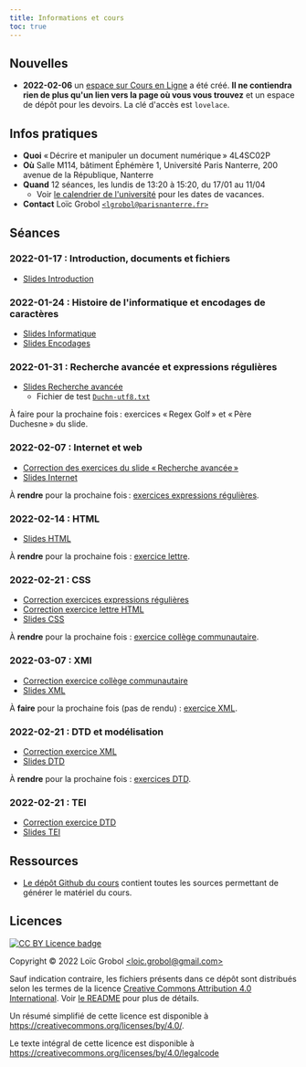 ```yaml
---
title: Informations et cours
toc: true
---
```


[comment]: <> "LTeX: language=fr"

## Nouvelles

- **2022-02-06** un [espace sur Cours en
  Ligne](https://coursenligne.parisnanterre.fr/course/view.php?id=8022) a été créé. **Il ne
  contiendra rien de plus qu'un lien vers la page où vous vous trouvez** et un espace de dépôt pour
  les devoirs. La clé d'accès est `lovelace`.

## Infos pratiques

- **Quoi** « Décrire et manipuler un document numérique » 4L4SC02P
- **Où** Salle M114, bâtiment Éphémère 1, Université Paris Nanterre, 200 avenue de la République,
  Nanterre
- **Quand** 12 séances, les lundis de 13:20 à 15:20, du 17/01 au 11/04
  - Voir [le calendrier de
    l'université](https://etudiants.parisnanterre.fr/calendrier-universitaire-2021-2022-1018180.kjsp)
    pour les dates de vacances.
- **Contact** Loïc Grobol [`<lgrobol@parisnanterre.fr>`](mailto:lgrobol@parisnanterre.fr)

## Séances

### 2022-01-17 : Introduction, documents et fichiers

- [Slides Introduction](slides/00-introduction/introduction-slides.html)

### 2022-01-24 : Histoire de l'informatique et encodages de caractères

- [Slides Informatique](slides/01-informatique/informatique-slides.html)
- [Slides Encodages](slides/02-encodages/encodages-slides.html)

### 2022-01-31 : Recherche avancée et expressions régulières

- [Slides Recherche avancée](slides/03-recherche/recherche-slides.html)
  - Fichier de test [`Duchn-utf8.txt`](slides/03-recherche/Duchn-utf8.txt)

À faire pour la prochaine fois : exercices « Regex Golf » et « Père Duchesne » du slide.

### 2022-02-07 : Internet et web

- [Correction des exercices du slide « Recherche
  avancée »](slides/03-recherche/correction-slides.html)
- [Slides Internet](slides/04-internet/internet-slides.html)

À **rendre** pour la prochaine fois : [exercices expressions
régulières](slides/03-recherche/exercices.html).

### 2022-02-14 : HTML

- [Slides HTML](slides/05-html/html-slides.html)

À **rendre** pour la prochaine fois : [exercice lettre](slides/05-html/exercice-lettre.html).

### 2022-02-21 : CSS

- [Correction exercices expressions régulières](slides/03-recherche/correction-exercices.html)
- [Correction exercice lettre HTML](slides/05-html/correction-lettre.html)
- [Slides CSS](slides/06-css/css-slides.html)

À **rendre** pour la prochaine fois : [exercice collège
communautaire](slides/06-css/exercice-college.html).

### 2022-03-07 : XMl

- [Correction exercice collège communautaire](slides/06-css/correction-college.html)
- [Slides XML](slides/07-xml/xml-slides.html)

À **faire** pour la prochaine fois (pas de rendu) : [exercice
XML](slides/07-xml/exercices-xml.html).

### 2022-02-21 : DTD et modélisation

- [Correction exercice XML](slides/07-xml/correction-xml.html)
- [Slides DTD](slides/08-dtd/dtd-slides.html)

À **rendre** pour la prochaine fois : [exercices DTD](slides/08-dtd/exercices-dtd.html).

### 2022-02-21 : TEI

- [Correction exercice DTD](slides/08-dtd/correction-dtd.html)
- [Slides TEI](slides/09-TEI/tei-slides.html)

## Ressources

- [Le dépôt Github du cours](https://github.com/LoicGrobol/document-numerique/) contient toutes
  les sources permettant de générer le matériel du cours.
  
## Licences

[![CC BY Licence
badge](https://i.creativecommons.org/l/by/4.0/88x31.png)](http://creativecommons.org/licenses/by/4.0/)

Copyright © 2022 Loïc Grobol [\<loic.grobol@gmail.com\>](mailto:loic.grobol@gmail.com)

Sauf indication contraire, les fichiers présents dans ce dépôt sont distribués selon les termes de
la licence [Creative Commons Attribution 4.0
International](https://creativecommons.org/licenses/by/4.0/). Voir [le README](README.md#Licences)
pour plus de détails.

 Un résumé simplifié de cette licence est disponible à
 <https://creativecommons.org/licenses/by/4.0/>.

 Le texte intégral de cette licence est disponible à
 <https://creativecommons.org/licenses/by/4.0/legalcode>
